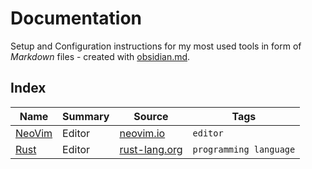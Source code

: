 # Documentation
Setup and Configuration instructions for my most used tools in form of _Markdown_ files - created with [obsidian.md](https://obsidian.md).

## Index

| Name                                                                       | Summary | Source                                  | Tags                   |
| -------------------------------------------------------------------------- | ------- | --------------------------------------- | ---------------------- |
| [NeoVim](https://github.com/itsscb/docs/blob/master/development/neovim.md) | Editor  | [neovim.io](https://neovim.io/)         | `editor`               |
| [Rust](https://github.com/itsscb/docs/blob/master/development/Rust.md)     | Editor  | [rust-lang.org](https://rust-lang.org/) | `programming language` |
